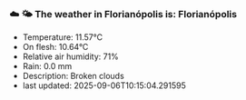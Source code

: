 ### ☁️ 🌤️  The weather in Florianópolis is: Florianópolis

- Temperature: 11.57°C
- On flesh: 10.64°C
- Relative air humidity: 71%
- Rain: 0.0 mm
- Description: Broken clouds
- last updated: 2025-09-06T10:15:04.291595

